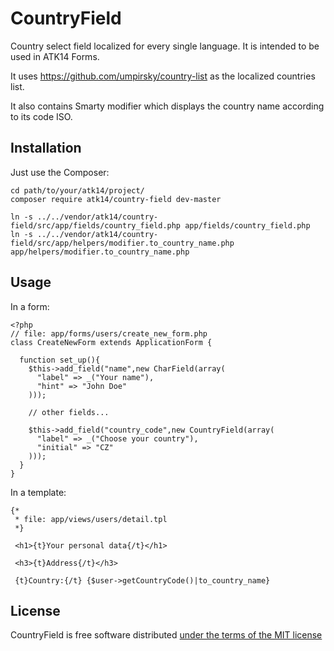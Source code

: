 CountryField
============

Country select field localized for every single language. It is intended to be used in ATK14 Forms.

It uses https://github.com/umpirsky/country-list as the localized countries list.

It also contains Smarty modifier which displays the country name according to its code ISO.

Installation
------------

Just use the Composer:

    cd path/to/your/atk14/project/
    composer require atk14/country-field dev-master

    ln -s ../../vendor/atk14/country-field/src/app/fields/country_field.php app/fields/country_field.php
    ln -s ../../vendor/atk14/country-field/src/app/helpers/modifier.to_country_name.php app/helpers/modifier.to_country_name.php

Usage
-----

In a form:

    <?php
    // file: app/forms/users/create_new_form.php
    class CreateNewForm extends ApplicationForm {

      function set_up(){
        $this->add_field("name",new CharField(array(
          "label" => _("Your name"),
          "hint" => "John Doe"
        )));

        // other fields...

        $this->add_field("country_code",new CountryField(array(
          "label" => _("Choose your country"),
          "initial" => "CZ"
        )));
      }
    }

In a template:

    {*
     * file: app/views/users/detail.tpl
     *}

     <h1>{t}Your personal data{/t}</h1>

     <h3>{t}Address{/t}</h3>

     {t}Country:{/t} {$user->getCountryCode()|to_country_name}


License
-------

CountryField is free software distributed [under the terms of the MIT license](http://www.opensource.org/licenses/mit-license)
